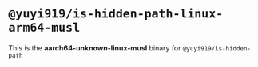 # `@yuyi919/is-hidden-path-linux-arm64-musl`

This is the **aarch64-unknown-linux-musl** binary for `@yuyi919/is-hidden-path`
